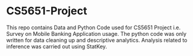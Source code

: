 # CS5651-Project
This repo contains Data and Python Code used for CS5651 Project i.e. Survey on Mobile Banking Application usage.
The python code was only written for data cleaning up and descriptive analytics. Analysis related to inference was carried out using StatKey.
